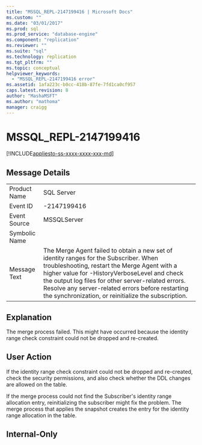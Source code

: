 ```yaml
---
title: "MSSQL_REPL-2147199416 | Microsoft Docs"
ms.custom: ""
ms.date: "03/01/2017"
ms.prod: sql
ms.prod_service: "database-engine"
ms.component: "replication"
ms.reviewer: ""
ms.suite: "sql"
ms.technology: replication
ms.tgt_pltfrm: ""
ms.topic: conceptual
helpviewer_keywords: 
  - "MSSQL_REPL-2147199416 error"
ms.assetid: 1afa223c-b0cc-418b-87fe-7fd1ca0cf957
caps.latest.revision: 8
author: "MashaMSFT"
ms.author: "mathoma"
manager: craigg
---
```

# MSSQL_REPL-2147199416
[!INCLUDE[appliesto-ss-xxxx-xxxx-xxx-md](../../includes/appliesto-ss-xxxx-xxxx-xxx-md.md)]
    
## Message Details  
  
|||  
|-|-|  
|Product Name|SQL Server|  
|Event ID|-2147199416|  
|Event Source|MSSQLServer|  
|Symbolic Name||  
|Message Text|The Merge Agent failed to obtain a new set of identity ranges for the Subscriber. When troubleshooting, restart the Merge Agent with a higher value for -HistoryVerboseLevel and check the output log files for other server-related errors. Resolve any server-related errors before restarting the synchronization, or reinitialize the subscription.|  
  
## Explanation  
 The merge process failed. This might have occurred because the identity range check constraint could not be dropped and re-created.  
  
## User Action  
 If the identity range check constraint could not be dropped and re-created, check the security permissions, and also check whether the DDL changes are allowed on the table.  
  
 If the merge process could not find the Subscriber's identity range allocation entry, reinitializing the subscriber might fix the problem. The merge process that applies the snapshot creates the entry for the identity range allocation in the table.  
  
## Internal-Only  
  
